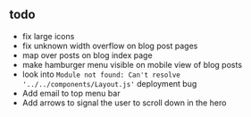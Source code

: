 ## todo

- fix large icons
- fix unknown width overflow on blog post pages
- map over posts on blog index page
- make hamburger menu visible on mobile view of blog posts
- look into `Module not found: Can't resolve '../../components/Layout.js'` deployment bug
- Add email to top menu bar
- Add arrows to signal the user to scroll down in the hero